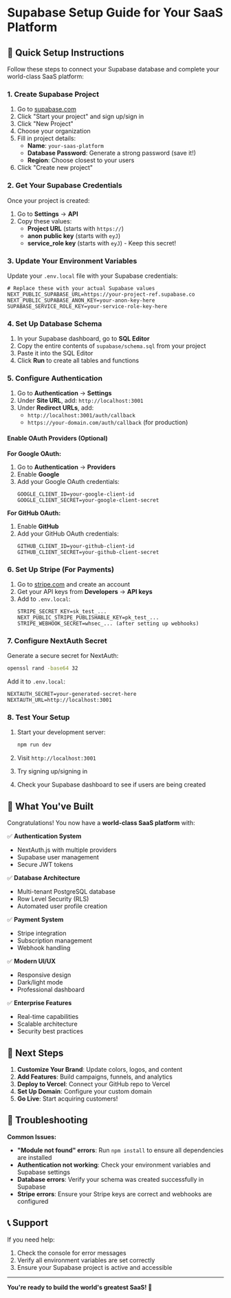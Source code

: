 # Supabase Setup Guide for Your SaaS Platform

## 🚀 Quick Setup Instructions

Follow these steps to connect your Supabase database and complete your world-class SaaS platform:

### 1. Create Supabase Project

1. Go to [supabase.com](https://supabase.com)
2. Click "Start your project" and sign up/sign in
3. Click "New Project"
4. Choose your organization
5. Fill in project details:
   - **Name**: `your-saas-platform`
   - **Database Password**: Generate a strong password (save it!)
   - **Region**: Choose closest to your users
6. Click "Create new project"

### 2. Get Your Supabase Credentials

Once your project is created:

1. Go to **Settings** → **API**
2. Copy these values:
   - **Project URL** (starts with `https://`)
   - **anon public key** (starts with `eyJ`)
   - **service_role key** (starts with `eyJ`) - Keep this secret!

### 3. Update Your Environment Variables

Update your `.env.local` file with your Supabase credentials:

```env
# Replace these with your actual Supabase values
NEXT_PUBLIC_SUPABASE_URL=https://your-project-ref.supabase.co
NEXT_PUBLIC_SUPABASE_ANON_KEY=your-anon-key-here
SUPABASE_SERVICE_ROLE_KEY=your-service-role-key-here
```

### 4. Set Up Database Schema

1. In your Supabase dashboard, go to **SQL Editor**
2. Copy the entire contents of `supabase/schema.sql` from your project
3. Paste it into the SQL Editor
4. Click **Run** to create all tables and functions

### 5. Configure Authentication

1. Go to **Authentication** → **Settings**
2. Under **Site URL**, add: `http://localhost:3001`
3. Under **Redirect URLs**, add:
   - `http://localhost:3001/auth/callback`
   - `https://your-domain.com/auth/callback` (for production)

#### Enable OAuth Providers (Optional)

**For Google OAuth:**
1. Go to **Authentication** → **Providers**
2. Enable **Google**
3. Add your Google OAuth credentials:
   ```env
   GOOGLE_CLIENT_ID=your-google-client-id
   GOOGLE_CLIENT_SECRET=your-google-client-secret
   ```

**For GitHub OAuth:**
1. Enable **GitHub**
2. Add your GitHub OAuth credentials:
   ```env
   GITHUB_CLIENT_ID=your-github-client-id
   GITHUB_CLIENT_SECRET=your-github-client-secret
   ```

### 6. Set Up Stripe (For Payments)

1. Go to [stripe.com](https://stripe.com) and create an account
2. Get your API keys from **Developers** → **API keys**
3. Add to `.env.local`:
   ```env
   STRIPE_SECRET_KEY=sk_test_...
   NEXT_PUBLIC_STRIPE_PUBLISHABLE_KEY=pk_test_...
   STRIPE_WEBHOOK_SECRET=whsec_... (after setting up webhooks)
   ```

### 7. Configure NextAuth Secret

Generate a secure secret for NextAuth:

```bash
openssl rand -base64 32
```

Add it to `.env.local`:
```env
NEXTAUTH_SECRET=your-generated-secret-here
NEXTAUTH_URL=http://localhost:3001
```

### 8. Test Your Setup

1. Start your development server:
   ```bash
   npm run dev
   ```

2. Visit `http://localhost:3001`
3. Try signing up/signing in
4. Check your Supabase dashboard to see if users are being created

## 🎯 What You've Built

Congratulations! You now have a **world-class SaaS platform** with:

✅ **Authentication System**
- NextAuth.js with multiple providers
- Supabase user management
- Secure JWT tokens

✅ **Database Architecture**
- Multi-tenant PostgreSQL database
- Row Level Security (RLS)
- Automated user profile creation

✅ **Payment System**
- Stripe integration
- Subscription management
- Webhook handling

✅ **Modern UI/UX**
- Responsive design
- Dark/light mode
- Professional dashboard

✅ **Enterprise Features**
- Real-time capabilities
- Scalable architecture
- Security best practices

## 🚀 Next Steps

1. **Customize Your Brand**: Update colors, logos, and content
2. **Add Features**: Build campaigns, funnels, and analytics
3. **Deploy to Vercel**: Connect your GitHub repo to Vercel
4. **Set Up Domain**: Configure your custom domain
5. **Go Live**: Start acquiring customers!

## 🔧 Troubleshooting

**Common Issues:**

- **"Module not found" errors**: Run `npm install` to ensure all dependencies are installed
- **Authentication not working**: Check your environment variables and Supabase settings
- **Database errors**: Verify your schema was created successfully in Supabase
- **Stripe errors**: Ensure your Stripe keys are correct and webhooks are configured

## 📞 Support

If you need help:
1. Check the console for error messages
2. Verify all environment variables are set correctly
3. Ensure your Supabase project is active and accessible

---

**You're ready to build the world's greatest SaaS! 🌟**